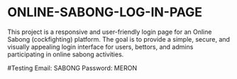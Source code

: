# ONLINE-SABONG-LOG-IN-PAGE
This project is a responsive and user-friendly login page for an Online Sabong (cockfighting) platform. The goal is to provide a simple, secure, and visually appealing login interface for users, bettors, and admins participating in online sabong activities.

#Testing 
Email: SABONG
Password: MERON

